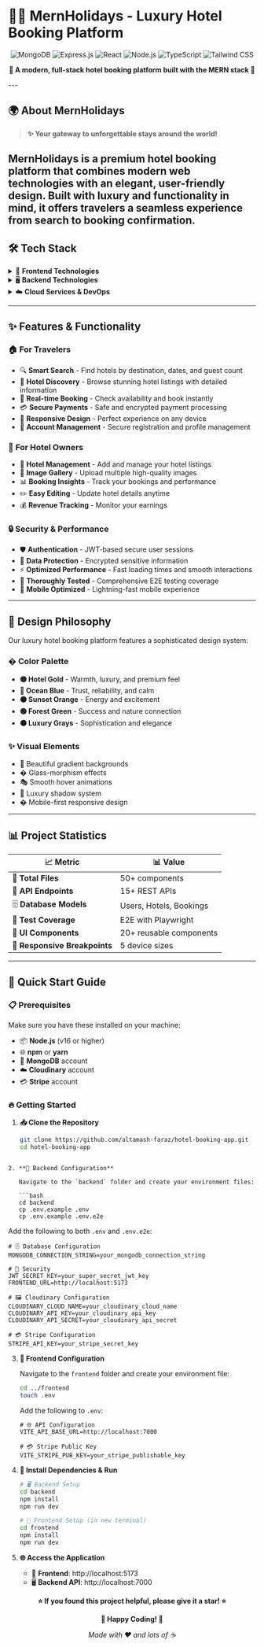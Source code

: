 # 🏨✨ MernHolidays - Luxury Hotel Booking Platform

<div align="center">

![MongoDB](https://img.shields.io/badge/MongoDB-4EA94B?style=for-the-badge&logo=mongodb&logoColor=white)
![Express.js](https://img.shields.io/badge/Express.js-404D59?style=for-the-badge&logo=express&logoColor=white)
![React](https://img.shields.io/badge/React-20232A?style=for-the-badge&logo=react&logoColor=61DAFB)
![Node.js](https://img.shields.io/badge/Node.js-43853D?style=for-the-badge&logo=node.js&logoColor=white)
![TypeScript](https://img.shields.io/badge/TypeScript-007ACC?style=for-the-badge&logo=typescript&logoColor=white)
![Tailwind CSS](https://img.shields.io/badge/Tailwind_CSS-38B2AC?style=for-the-badge&logo=tailwind-css&logoColor=white)

**🌟 A modern, full-stack hotel booking platform built with the MERN stack 🌟**
</div>
---

## 🌍 About MernHolidays

> **✨ Your gateway to unforgettable stays around the world!** 

MernHolidays is a premium hotel booking platform that combines modern web technologies with an elegant, user-friendly design. Built with luxury and functionality in mind, it offers travelers a seamless experience from search to booking confirmation.
---
## 🛠️ Tech Stack

<details>
<summary>🎨 <strong>Frontend Technologies</strong></summary>

- **⚛️ React 18** - Modern component-based UI library
- **🎨 Tailwind CSS** - Utility-first CSS framework
- **🔄 React Query** - Powerful data synchronization
- **🧭 React Router** - Declarative routing
- **📝 React Hook Form** - Performant, flexible forms
- **🗓️ React DatePicker** - Beautiful date selection

</details>

<details>
<summary>🖥️ <strong>Backend Technologies</strong></summary>

- **🚀 Node.js** - JavaScript runtime environment
- **🌐 Express.js** - Fast, minimalist web framework
- **🔷 TypeScript** - Enhanced JavaScript with types
- **🍃 MongoDB & Mongoose** - NoSQL database with ODM
- **🔐 JWT** - Secure authentication tokens
- **📁 Multer** - File upload middleware
- **🔒 bcryptjs** - Password hashing library

</details>

<details>
<summary>☁️ <strong>Cloud Services & DevOps</strong></summary>

- **🍃 MongoDB Atlas** - Cloud database hosting
- **☁️ Cloudinary** - Image & video management
- **💳 Stripe** - Payment processing platform
- **🧪 Playwright** - End-to-end testing framework
- **🔍 ESLint & Prettier** - Code quality tools
- **📦 Git** - Version control system

</details>

---

## ✨ Features & Functionality

### 🏠 **For Travelers**
- 🔍 **Smart Search** - Find hotels by destination, dates, and guest count
- 🏨 **Hotel Discovery** - Browse stunning hotel listings with detailed information
- 📅 **Real-time Booking** - Check availability and book instantly
- 💳 **Secure Payments** - Safe and encrypted payment processing
- 📱 **Responsive Design** - Perfect experience on any device
- 🔐 **Account Management** - Secure registration and profile management

### 🏢 **For Hotel Owners**
- 🏨 **Hotel Management** - Add and manage your hotel listings
- 📸 **Image Gallery** - Upload multiple high-quality images
- 📊 **Booking Insights** - Track your bookings and performance
- ✏️ **Easy Editing** - Update hotel details anytime
- 💰 **Revenue Tracking** - Monitor your earnings

### 🔒 **Security & Performance**
- 🛡️ **Authentication** - JWT-based secure user sessions
- 🔐 **Data Protection** - Encrypted sensitive information
- ⚡ **Optimized Performance** - Fast loading times and smooth interactions
- 🧪 **Thoroughly Tested** - Comprehensive E2E testing coverage
- 📱 **Mobile Optimized** - Lightning-fast mobile experience

---

## 🎨 Design Philosophy

Our luxury hotel booking platform features a sophisticated design system:

### � **Color Palette**
- **🟡 Hotel Gold** - Warmth, luxury, and premium feel
- **🔵 Ocean Blue** - Trust, reliability, and calm
- **🟠 Sunset Orange** - Energy and excitement  
- **🟢 Forest Green** - Success and nature connection
- **⚫ Luxury Grays** - Sophistication and elegance

### ✨ **Visual Elements**
- 🌅 Beautiful gradient backgrounds
- � Glass-morphism effects
- 🎭 Smooth hover animations
- 💎 Luxury shadow system
- � Mobile-first responsive design

---

## 📊 Project Statistics

<div align="center">

| 📈 Metric | 📊 Value |
|-----------|----------|
| 📁 **Total Files** | 50+ components |
| 🔗 **API Endpoints** | 15+ REST APIs |
| 🗄️ **Database Models** | Users, Hotels, Bookings |
| 🧪 **Test Coverage** | E2E with Playwright |
| 🎨 **UI Components** | 20+ reusable components |
| 📱 **Responsive Breakpoints** | 5 device sizes |

</div>

---

## 🚀 Quick Start Guide

### 📋 Prerequisites

Make sure you have these installed on your machine:

- 📦 **Node.js** (v16 or higher)
- 🌐 **npm** or **yarn**
- 🍃 **MongoDB** account
- ☁️ **Cloudinary** account  
- 💳 **Stripe** account

### 🔥 Getting Started

1. **📥 Clone the Repository**
   ```bash
   git clone https://github.com/altamash-faraz/hotel-booking-app.git
   cd hotel-booking-app
   ```
```

2. **🔧 Backend Configuration**

   Navigate to the `backend` folder and create your environment files:
   
   ```bash
   cd backend
   cp .env.example .env
   cp .env.example .env.e2e
   ```
   
   Add the following to both `.env` and `.env.e2e`:
   ```env
   # 🗄️ Database Configuration
   MONGODB_CONNECTION_STRING=your_mongodb_connection_string
   
   # 🔐 Security
   JWT_SECRET_KEY=your_super_secret_jwt_key
   FRONTEND_URL=http://localhost:5173
   
   # 🖼️ Cloudinary Configuration
   CLOUDINARY_CLOUD_NAME=your_cloudinary_cloud_name
   CLOUDINARY_API_KEY=your_cloudinary_api_key
   CLOUDINARY_API_SECRET=your_cloudinary_api_secret
   
   # 💳 Stripe Configuration
   STRIPE_API_KEY=your_stripe_secret_key
   ```

3. **🎨 Frontend Configuration**

   Navigate to the `frontend` folder and create your environment file:
   
   ```bash
   cd ../frontend
   touch .env
   ```
   
   Add the following to `.env`:
   ```env
   # 🌐 API Configuration
   VITE_API_BASE_URL=http://localhost:7000
   
   # 💳 Stripe Public Key
   VITE_STRIPE_PUB_KEY=your_stripe_publishable_key
   ```

4. **🚀 Install Dependencies & Run**

   ```bash
   # 🖥️ Backend Setup
   cd backend
   npm install
   npm run dev
   
   # 🎨 Frontend Setup (in new terminal)
   cd frontend
   npm install
   npm run dev
   ```

5. **🌐 Access the Application**
   - 🎨 **Frontend**: http://localhost:5173
   - 🖥️ **Backend API**: http://localhost:7000

<div align="center">

**⭐ If you found this project helpful, please give it a star! ⭐**

**🚀 Happy Coding! 🚀**

*Made with ❤️ and lots of ☕*

</div>


